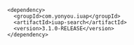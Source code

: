 ﻿	<dependency>
	  <groupId>com.yonyou.iuap</groupId>
	  <artifactId>iuap-search</artifactId>
	  <version>3.1.0-RELEASE</version>
	</dependency>
